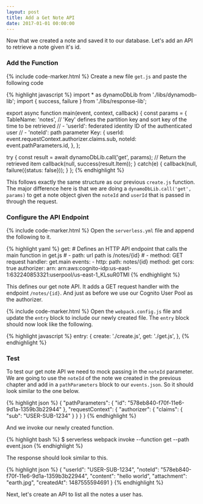```yaml
---
layout: post
title: Add a Get Note API
date: 2017-01-01 00:00:00
---
```


Now that we created a note and saved it to our database. Let's add an API to retrieve a note given it's id.

### Add the Function

{% include code-marker.html %} Create a new file `get.js` and paste the following code

{% highlight javascript %}
import * as dynamoDbLib from './libs/dynamodb-lib';
import { success, failure } from './libs/response-lib';

export async function main(event, context, callback) {
  const params = {
    TableName: 'notes',
    // 'Key' defines the partition key and sort key of the time to be retrieved
    // - 'userId': federated identity ID of the authenticated user
    // - 'noteId': path parameter
    Key: {
      userId: event.requestContext.authorizer.claims.sub,
      noteId: event.pathParameters.id,
    },
  };

  try {
    const result = await dynamoDbLib.call('get', params);
    // Return the retrieved item
    callback(null, success(result.Item));
  }
  catch(e) {
    callback(null, failure({status: false}));
  }
};
{% endhighlight %}

This follows exactly the same structure as our previous `create.js` function. The major difference here is that we are doing a `dynamoDbLib.call('get', params)` to get a note object given the `noteId` and `userId` that is passed in through the request.

### Configure the API Endpoint

{% include code-marker.html %} Open the `serverless.yml` file and append the following to it.

{% highlight yaml %}
  get:
    # Defines an HTTP API endpoint that calls the main function in get.js
    # - path: url path is /notes/{id}
    # - method: GET request
    handler: get.main
    events:
      - http:
          path: notes/{id}
          method: get
          cors: true
          authorizer:
            arn: arn:aws:cognito-idp:us-east-1:632240853321:userpool/us-east-1_KLsuR0TMI
{% endhighlight %}

This defines our get note API. It adds a GET request handler with the endpoint `/notes/{id}`. And just as before we use our Cognito User Pool as the authorizer.

{% include code-marker.html %} Open the `webpack.config.js` file and update the `entry` block to include our newly created file. The `entry` block should now look like the following.

{% highlight javascript %}
  entry: {
    create: './create.js',
    get: './get.js',
  },
{% endhighlight %}

### Test

To test our get note API we need to mock passing in the `noteId` parameter. We are going to use the `noteId` of the note we created in the previous chapter and add in a `pathParameters` block to our `events.json`. So it should look similar to the one below.

{% highlight json %}
{
  "pathParameters": {
    "id": "578eb840-f70f-11e6-9d1a-1359b3b22944"
  },
  "requestContext": {
    "authorizer": {
      "claims": {
        "sub": "USER-SUB-1234"
      }
    }
  }
}
{% endhighlight %}

And we invoke our newly created function.

{% highlight bash %}
$ serverless webpack invoke --function get --path event.json
{% endhighlight %}

The response should look similar to this.

{% highlight json %}
{
  "userId": "USER-SUB-1234",
  "noteId": "578eb840-f70f-11e6-9d1a-1359b3b22944",
  "content": "hello world",
  "attachment": "earth.jpg",
  "createdAt": 1487555594691
}
{% endhighlight %}

Next, let's create an API to list all the notes a user has.
